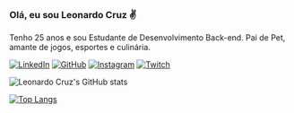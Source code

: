 
### Olá, eu sou Leonardo Cruz ✌️
Tenho 25 anos e sou Estudante de Desenvolvimento Back-end.
Pai de Pet, amante de jogos, esportes e culinária.

[![LinkedIn](https://img.shields.io/badge/LinkedIn-0077B5?style=for-the-badge&logo=linkedin&logoColor=white)](https://www.linkedin.com/in/leonardovfcruz/)
[![GitHub](https://img.shields.io/badge/GitHub-100000?style=for-the-badge&logo=github&logoColor=white)](https://github.com/uKrZzz1)
[![Instagram](https://img.shields.io/badge/Instagram-E4405F?style=for-the-badge&logo=instagram&logoColor=white)](https://www.instagram.com/_ucruz/)
[![Twitch](https://img.shields.io/badge/Twitch-9146FF?style=for-the-badge&logo=twitch&logoColor=)](https://www.twitch.tv/ucruz3)

![Leonardo Cruz's GitHub stats](https://github-readme-stats.vercel.app/api?username=uKrZzz1&show_icons=true&theme=dracula)

[![Top Langs](https://github-readme-stats.vercel.app/api/top-langs/?username=uKrZzz1)](https://github.com/anuraghazra/github-readme-stats)
